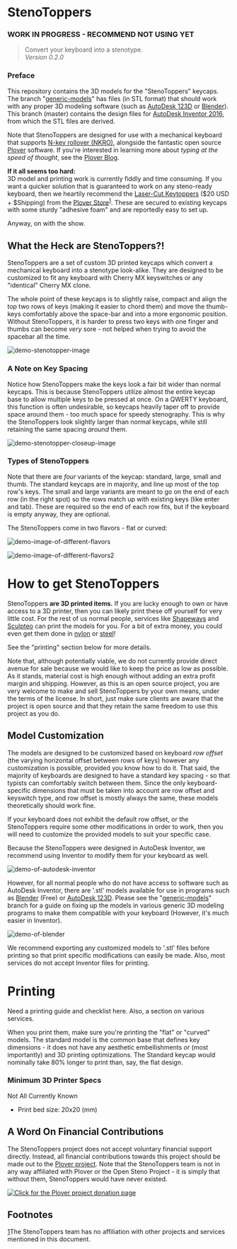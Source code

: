 # StenoToppers

<!-- TODO: Remove this when the project is at a ready stage -->
### WORK IN PROGRESS - RECOMMEND NOT USING YET

> Convert your keyboard into a stenotype.  
> *Version 0.2.0*
<!-- TODO: Update this version number consistently -->


### Preface

This repository contains the 3D models for the "StenoToppers" keycaps.  The
branch "[generic-models][generic-branch]" has files (in STL format) that should
work with any proper 3D modeling software (such as [AutoDesk 123D][123d-editor]
or [Blender][blender]). This branch (master) contains the design files for
[AutoDesk Inventor 2016][inventor], from which the STL files are derived.

Note that StenoToppers are designed for use with a mechanical keyboard that
supports [N-key rollover (NKRO)][nkey], alongside the fantastic open source
[Plover][plover] software. If you're interested in learning more about *typing
at the speed of thought*, see the [Plover Blog][plover-blog].

**If it all seems too hard:**<br> 3D model and printing work is currently fiddly
and time consuming. If you want a quicker solution that is guaranteed to work on
any steno-ready keyboard, then we heartily recommend the [Laser-Cut
Keytoppers][keytoppers] ($20 USD + $Shipping) from the [Plover
Store][plover-store]<sup>[1](#not-a-sponsor)</sup>. These are secured to
existing keycaps with some sturdy "adhesive foam" and are reportedly easy to set
up.

Anyway, on with the show.



## What the Heck are StenoToppers?!

StenoToppers are a set of custom 3D printed keycaps which convert a mechanical
keyboard into a stenotype look-alike. They are designed to be customized to fit
any keyboard with Cherry MX keyswitches or any "identical" Cherry MX clone.

The whole point of these keycaps is to slightly raise, compact and align the top
two rows of keys (making it easier to chord them) and move the thumb-keys
comfortably above the space-bar and into a more ergonomic position. Without
StenoToppers, it is harder to press two keys with one finger and thumbs can
become *very* sore - not helped when trying to avoid the spacebar all the time.

![demo-stenotopper-image](link)


### A Note on Key Spacing

Notice how StenoToppers make the keys look a fair bit wider than normal keycaps.
This is because StenoToppers utilize almost the entire keycap base to allow
multiple keys to be pressed at once. On a QWERTY keyboard, this function is
often undesirable, so keycaps heavily taper off to provide space around them -
too much space for speedy stenography. This is why the StenoToppers look
slightly larger than normal keycaps, while still retaining the same spacing
*around* them.

![demo-stenotopper-closeup-image](link)

### Types of StenoToppers

Note that there are *four* variants of the keycap: standard, large, small and
thumb. The standard keycaps are in majority, and line up most of the top row's
keys. The small and large variants are meant to go on the end of each row (in
the right spot) so the rows match up with existing keys (like enter and tab).
These are required so the end of each row fits, but if the keyboard is empty
anyway, they are optional.

The StenoToppers come in two flavors - flat or curved:

![demo-image-of-different-flavors](link)

![demo-image-of-different-flavors2](link)

# How to get StenoToppers

StenoToppers **are 3D printed items.** If you are lucky enough to own or have
access to a 3D printer, then you can likely print these off yourself for very
little cost. For the rest of us normal people, services like
[Shapeways][shapeways] and [Sculpteo][sculpteo] can print the models for you.
For a bit of extra money, you could even get them done in
[nylon][shapeways-nylon] or [steel][shapeways-steel]!

See the "printing" section below for more details.

Note that, although potentially viable, we do not currently provide direct
avenue for sale because we would like to keep the price as low as possible. As
it stands, material cost is high enough without adding an extra profit margin
and shipping. However, as this is an open source project, you are very welcome
to make and sell StenoToppers by your own means, under the terms of the license.
In short, just make sure clients are aware that the project is open source and
that they retain the same freedom to use this project as you do.

## Model Customization

The models are designed to be customized based on keyboard *row offset* (the
varying horizontal offset between rows of keys) however any customization is
possible, provided you know how to do it. That said, the majority of keyboards
are designed to have a standard key spacing - so that typists can comfortably
switch between them.  Since the only keyboard-specific dimensions that must be
taken into account are row offset and keyswitch type, and row offset is mostly
always the same, these models theoretically should work fine.

If your keyboard does not exhibit
the default row offset, or the StenoToppers require some other modifications
in order to work, then you will need to customize the provided models to suit
your specific case.

Because the StenoToppers were designed in AutoDesk Inventor, we recommend using
Inventor to modify them for your keyboard as well.

![demo-of-autodesk-inventor](link)

However, for all normal people who do not have access to software such as
AutoDesk Inventor, there are '.stl' models available for use in programs such as
[Blender][blender] (Free) or [AutoDesk 123D][123d-editor]. Please
see the "[generic-models][generic-branch]" branch for a guide on fixing up the
models in various generic 3D modeling programs to make them compatible with your
keyboard (However, it's much easier in Inventor).

![demo-of-blender](link)

We recommend exporting any customized models to '.stl' files before printing so
that print specific modifications can easily be made. Also, most services do not
accept Inventor files for printing.




# Printing

Need a printing guide and checklist here. Also, a section on various services.

When you print them, make sure you're printing the "flat" or "curved" models.
The standard model is the common base that defines key dimensions - it does not
have any aesthetic embellishments *or* (most importantly) and 3D printing
optimizations. The Standard keycap would nominally take 80% longer to print
than, say, the flat design.

### Minimum 3D Printer Specs

Not All Currently Known

* Print bed size: 20x20 (mm)



## A Word On Financial Contributions

The StenoToppers project does not accept voluntary financial support directly.
Instead, all financial contributions towards this project should be made out to
the [Plover project][plover-donate]. Note that the StenoToppers team is not in
any way affiliated with Plover or the Open Steno Project - it is simply that
without them, StenoToppers would have never existed.

[![Click for the Plover project donation page](link)][plover-donate]



## Footnotes

<a href="#not-a-sponsor">1</a>The StenoToppers team has no affiliation with other projects and services mentioned in this document.

<!-- Link table, sorted by category -->
[inventor]:http://www.autodesk.com.au/products/inventor/overview
[blender]: https://www.blender.org/download/
[123d-editor]: http://www.123dapp.com/design

[generic-branch]: https://github.com/CemraJC/stenotoppers/tree/generic-models

[plover]: http://stenoknight.com/wiki/Getting_Started#Installing_Plover
[plover-blog]: http://plover.stenoknight.com/
[plover-store]: http://plover.deco-craft.com/
[plover-donate]: http://stenoknight.com/plover/donatepage.html
[keytoppers]: http://plover.deco-craft.com/shop/view_product/Laser-Cut-Steno-Keys-Kit
[nkey]: https://en.wikipedia.org/wiki/Rollover_(key)

[sculpteo]: https://www.sculpteo.com/en/
[shapeways]: http://www.shapeways.com/
[shapeways-steel]: http://www.shapeways.com/materials/steel
[shapeways-nylon]: http://www.shapeways.com/materials/strong-and-flexible-plastic
